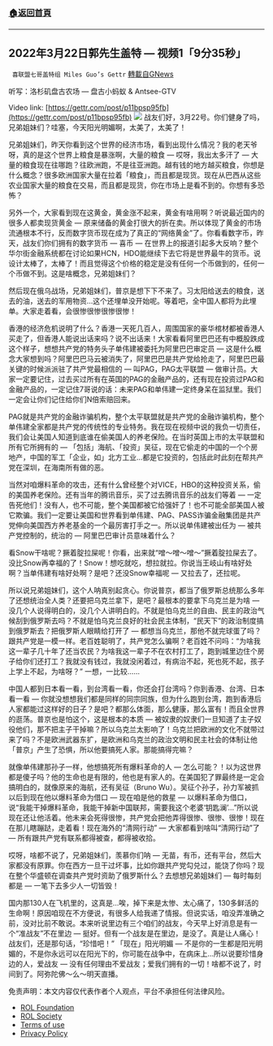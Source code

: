 ###  [:house:返回首頁](https://github.com/ourhimalayas/txt)
---


## 2022年3月22日郭先生盖特 — 视频1「9分35秒」
` 喜联盟七哥盖特组 Miles Guo’s Gettr` [轉載自GNews](https://gnews.org/zh-hans/2214704/)

听写：洛杉矶盘古农场 — 盘古小蚂蚁 & Antsee-GTV

Video link: [https://gettr.com/post/p11bpsp95fb](https://gettr.com/post/p11bpsp95fb)
![](https://assets.gnews.org/wp-content/uploads/2022/03/348B5811-5992-4E6F-A932-89846544E526.jpeg)
战友们好，3月22号。你们健身了吗，兄弟姐妹们？哇塞，今天阳光明媚啊，太美了，太美了！

兄弟姐妹们，昨天你看到这个世界的经济市场，看到出现什么情况？我的老天爷呀，真的是这个世界上粮食是暴涨啊，大量的粮食 — 哎呀，我出太多汗了 — 大量的粮食现在往哪跑？往欧洲跑，不是往亚洲跑。越有钱的地方越买粮食，你想是什么概念？很多欧洲国家大量在拉着「粮食」，而且都是现货。现在从巴西从这些农业国家大量的粮食在交易，而且都是现货，你在市场上是看不到的。你想有多恐怖？

另外一个，大家看到现在这黄金，黄金涨不起来，黄金有啥用啊？听说最近国内的很多人都卖现货黄金 — 原来储备的黄金打很大的折在卖。所以体现了黄金的市场流通根本不行，反而数字货币现在成为了真正的“网络黄金”了。你看看数字币，昨天，战友们你们拥有的数字货币 — 喜币 — 在世界上的报道引起多大反响？整个华尔街金融系统都在讨论如果HCN，HDO能继续下去它将是世界最牛的货币。说设计太棒了，太棒了！而且觉得这个价格的稳定是没有任何一个币做到的，任何一个币做不到。这是啥概念，兄弟姐妹们？

然后现在俄乌战场，兄弟姐妹们，普京是想下下不来了。习太阳给送去的粮食，送去的油，送去的军用物资…这个还埋单没开始呢。等着吧，全中国人都将为此埋单。大家走着看，会很惨很惨很惨很惨！

香港的经济危机说明了什么？香港一天死几百人，周围国家的豪华棺材都被香港人买走了，但香港人能说出话来吗？说不出话来！大家看看阿里巴巴还有中概股跌成这个样子，想想共产党的特务头子单伟建被委托为阿里巴巴审定员 — 这是什么概念大家想到吗？阿里巴巴马云被消失了，阿里巴巴是共产党给抢走了，阿里巴巴最关键的时候派派驻了共产党最相信的 — 叫PAG，PAG太平联盟 — 做审计员。大家一定要记住，过去买过所有在英国的PAG的金融产品的，还有现在投资过PAG和金融产品的，一定记住7哥说的话：未来PAG和单伟建一定终身呆在监狱里。我们一定会让你们记住给你们N倍索赔回来。

PAG就是共产党的金融诈骗机构，整个太平联盟就是共产党的金融诈骗机构，整个单伟建全家都是共产党的传统性的专业特务。我在现在视频中说的我负一切责任，我们会让美国人知道到底谁在偷美国人的养老保险。在当时英国上市的太平联盟和所有它所拥有的 — 「包括」海航、「投资」吴征，现在它偷走的中国的一个个房地产，中国的军工「企业，如」北方工业…都是它投资的，包括此时此刻在帮共产党在深圳，在海南所有做的恶。

当然对咱爆料革命的攻击，还有什么曾经整个对VICE，HBO的这种投资关系，偷的美国养老保险。还有当年的腾讯音乐，买了过去腾讯音乐的战友们等着 — 一定告死他们！没有人，也不可能，整个美国都被它给强奸了！也不可能全部美国人被它欺骗。我们一定要让美国和世界看到单伟建、PAG、PASS诈骗金融集团是共产党伸向美国西方养老基金的一个最厉害打手之一。所以说单伟建被出任为 — 被共产党控制的，统治的 — 阿里巴巴审计员意味着什么？

看Snow干啥呢？撅着腚拉屎呢！你看，出来就“噌～噌～噌～”撅着腚拉屎去了。没比Snow再幸福的了！Snow！想吃就吃，想拉就拉。你说当王岐山有啥好处啊？当单伟建有啥好处啊？是吧？还没Snow幸福呢 — 又拉去了，还拉呢。

所以说兄弟姐妹们，这个人呐真别起贪心。你说普京，都当了俄罗斯总统那么多年了还想统治全人类？还要把乌克兰拿下，是吧？最根本的要拿下乌克兰是为啥 — 没几个人说得明白的，没几个人讲明白的。不就是怕乌克兰的自由、民主的政治气候刮到俄罗斯去吗？不就是怕乌克兰良好的社会民主体制，“民天下”的政治制度搞到俄罗斯去？把俄罗斯人眼睛给打开了 — 都想当乌克兰，那他不就完球蛋了吗？跟共产党是一模一样。老百姓聪明了，共产党怎么骗啊？老百姓不问吗：“为啥我这一辈子几十年了还当农民？为啥我这一辈子不在农村打工了，跑到城里边住个房子给你们还打工？我就没有钱过，我就没闲着过，有病治不起，死也死不起，孩子上学上不起，为啥呀？” 一想，一比较……

中国人都到日本看一看，到台湾看一看，你还会打台湾吗？你到香港、台湾、日本看一看 — 你就没想想我们都是同样的同宗同族，但为什么跑到台湾，跑到香港后人家都能过这样好的日子？是吧？都那么体面，那么健康，那么富有！而且全世界的逛荡。普京也是怕这个，这是根本的本质 — 被奴隶的奴隶们一旦知道了主子奴役他们，那不把主子干掉嘛？所以乌克兰太影响了！乌克兰把欧洲的文化不就带过来了吗？不是欧洲武器东扩，是欧洲和乌克兰的政治文明和民主社会的体制让他「普京」产生了恐惧，所以他要搞死人家。那能搞得完嘛？

就像单伟建那孙子一样，他想搞死所有爆料革命的人 — 怎么可能？！以为这世界都是傻子吗？他的生命也是有限的，他也是有家人的。在美国犯了罪最终是一定会搞明白的，就像原来的海航，还有吴征（Bruno Wu）。吴征个孙子，孙力军被抓以后到现在他以爆料革命为借口 — 现在咱是他的救星 — 以爆料革命为借口，说“我能干掉爆料革命，我能干掉新中国联邦，需要我这个老婆‘钥匙澜’…”所以说现在还让他活着。他未来会死得很惨，共产党会把他弄得很惨、很惨、很惨！现在在那儿瞎蹦跶，走着看！现在海外的“清网行动” — 大家都看到啥叫“清网行动”了 — 所有跟共产党有联系都得被查，都得被收拾。

哎呀，啥都不说了，兄弟姐妹们，羡慕你们呐 — 无苗，有币，还有平台，然后大家都没有原罪。你在西方一旦干过坏事，比如你跟共产党勾兑过，能饶了你吗？现在整个华盛顿在调查共产党时资助了俄罗斯什么？去想想兄弟姐妹们 — 每时每刻都是 — 一笔下去多少人一切皆毁！

国内那130人在飞机里的，这真是…唉，掉下来是太惨、太心痛了，130多鲜活的生命啊！原因咱现在不方便说，有很多人给我递了情报。但说实话，咱没弄准确之前，没对比前不敢说。本来听说里边有三个咱们的战友，今天早上好消息是有一个“准战友”不在里边 — 挺好。但有一个战友是在里边，是没了。真是让人痛心！战友们，还是那句话，“珍惜吧！” 「现在」阳光明媚 — 不是你的一生都是阳光明媚的，不是你永远可以在阳光下的，你可能在战争中，在病床上…所以说要珍惜身边的人，爱战友 — 没有任何理由不爱战友；爱我们拥有的一切！啥都不说了，时间到了。阿弥陀佛～么～明天直播。

 

免责声明：本文内容仅代表作者个人观点，平台不承担任何法律风险。

- [ROL Foundation](https://rolfoundation.org/)
- [ROL Society](https://rolsociety.org/)
- [Terms of use](https://gnews.org/terms-of-use-3/)
- [Privacy Policy](https://gnews.org/privacy-policy/)
